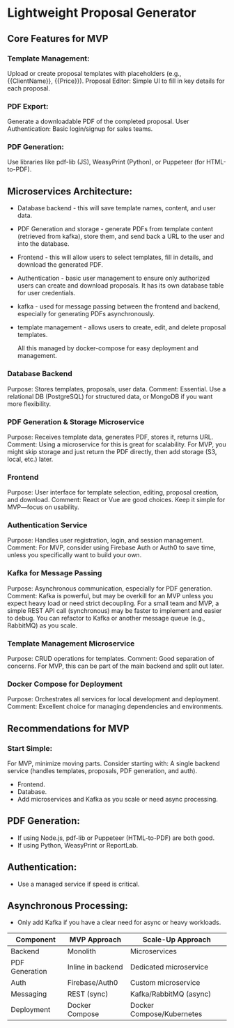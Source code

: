 # Lightweight Proposal Generator

## Core Features for MVP

### Template Management:

Upload or create proposal templates with placeholders (e.g., {{ClientName}}, {{Price}}).
Proposal Editor:
Simple UI to fill in key details for each proposal.

### PDF Export:

Generate a downloadable PDF of the completed proposal.
User Authentication:
Basic login/signup for sales teams.

### PDF Generation:

Use libraries like pdf-lib (JS), WeasyPrint (Python), or Puppeteer (for HTML-to-PDF).

## Microservices Architecture:

- Database backend - this will save template names, content, and user data.
- PDF Generation and storage - generate PDFs from template content (retrieved from kafka), store them, and send back a URL to the user and into the database.
- Frontend - this will allow users to select templates, fill in details, and download the generated PDF.
- Authentication - basic user management to ensure only authorized users can create and download proposals. It has its own database table for user credentials.
- kafka - used for message passing between the frontend and backend, especially for generating PDFs asynchronously.
- template management - allows users to create, edit, and delete proposal templates.

  All this managed by docker-compose for easy deployment and management.

### Database Backend

Purpose: Stores templates, proposals, user data.
Comment: Essential. Use a relational DB (PostgreSQL) for structured data, or MongoDB if you want more flexibility.

### PDF Generation & Storage Microservice

Purpose: Receives template data, generates PDF, stores it, returns URL.
Comment:
Using a microservice for this is great for scalability.
For MVP, you might skip storage and just return the PDF directly, then add storage (S3, local, etc.) later.

### Frontend

Purpose: User interface for template selection, editing, proposal creation, and download.
Comment:
React or Vue are good choices.
Keep it simple for MVP—focus on usability.

### Authentication Service

Purpose: Handles user registration, login, and session management.
Comment:
For MVP, consider using Firebase Auth or Auth0 to save time, unless you specifically want to build your own.

### Kafka for Message Passing

Purpose: Asynchronous communication, especially for PDF generation.
Comment:
Kafka is powerful, but may be overkill for an MVP unless you expect heavy load or need strict decoupling.
For a small team and MVP, a simple REST API call (synchronous) may be faster to implement and easier to debug.
You can refactor to Kafka or another message queue (e.g., RabbitMQ) as you scale.

### Template Management Microservice

Purpose: CRUD operations for templates.
Comment:
Good separation of concerns.
For MVP, this can be part of the main backend and split out later.

### Docker Compose for Deployment

Purpose: Orchestrates all services for local development and deployment.
Comment:
Excellent choice for managing dependencies and environments.

## Recommendations for MVP

### Start Simple:

For MVP, minimize moving parts. Consider starting with:
A single backend service (handles templates, proposals, PDF generation, and auth).

- Frontend.
- Database.
- Add microservices and Kafka as you scale or need async processing.

## PDF Generation:

- If using Node.js, pdf-lib or Puppeteer (HTML-to-PDF) are both good.
- If using Python, WeasyPrint or ReportLab.

## Authentication:

- Use a managed service if speed is critical.

## Asynchronous Processing:

- Only add Kafka if you have a clear need for async or heavy workloads.

| Component      | MVP Approach      | Scale-Up Approach         |
| -------------- | ----------------- | ------------------------- |
| Backend        | Monolith          | Microservices             |
| PDF Generation | Inline in backend | Dedicated microservice    |
| Auth           | Firebase/Auth0    | Custom microservice       |
| Messaging      | REST (sync)       | Kafka/RabbitMQ (async)    |
| Deployment     | Docker Compose    | Docker Compose/Kubernetes |
